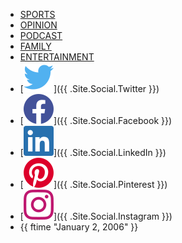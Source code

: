 * [SPORTS](/) 
* [OPINION](/) 
* [PODCAST](/) 
* [FAMILY](/) 
* [ENTERTAINMENT](/)
* [![Twitter logo](twitter-24x24-blue.svg)]({{ .Site.Social.Twitter }}) 
* [![Facebook logo](facebook-24x24-blue.svg)]({{ .Site.Social.Facebook }})
* [![LinkedIn logo](linkedin-24x24-blue.svg)]({{ .Site.Social.LinkedIn }})
* [![Pinterest logo](pinterest-24x24-red.svg)]({{ .Site.Social.Pinterest }}) 
* [![Instagram logo](instagram-24x24-magenta.svg)]({{ .Site.Social.Instagram }}) 
* {{ ftime "January 2, 2006" }}

